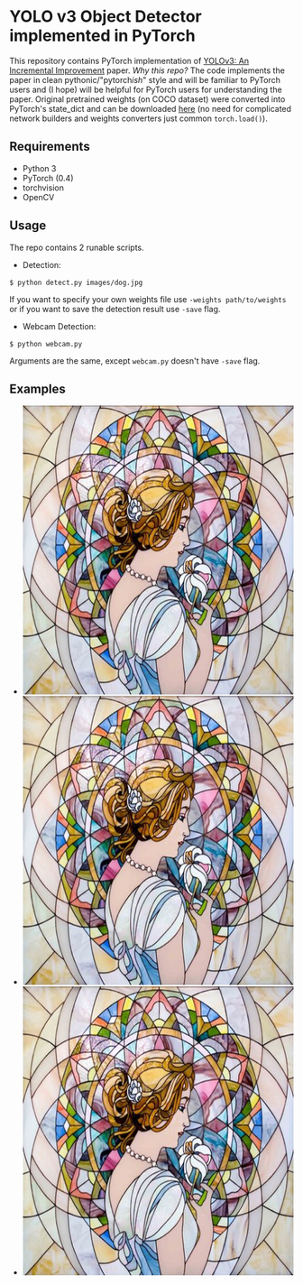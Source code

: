 # YOLO v3 Object Detector implemented in PyTorch
This repository contains PyTorch implementation of [YOLOv3: An Incremental Improvement](https://pjreddie.com/media/files/papers/YOLOv3.pdf) paper.
*Why this repo?* The code implements the paper in clean pythonic/"pytorch*ish*" style and will be familiar to PyTorch users and (I hope) will be helpful for PyTorch users for understanding the paper. Original pretrained weights (on COCO dataset) were converted into PyTorch's state_dict and can be downloaded [here]() (no need for complicated network builders and weights converters just common `torch.load()`).

## Requirements
- Python 3
- PyTorch (0.4)
- torchvision
- OpenCV



## Usage
The repo contains 2 runable scripts.
- Detection:
```
$ python detect.py images/dog.jpg
```
If you want to specify your own weights file use `-weights path/to/weights` or if you want to save the detection result use `-save` flag.

- Webcam Detection:
```
$ python webcam.py
```
Arguments are the same, except `webcam.py` doesn't have `-save` flag.

## Examples
- <img src="https://raw.githubusercontent.com/mmalotin/pytorch-fast-neural-style-mobilenetV2/master/images/mosaic.jpg" width="512" height="512">
- <img src="https://raw.githubusercontent.com/mmalotin/pytorch-fast-neural-style-mobilenetV2/master/images/mosaic.jpg" width="512" height="512">
- <img src="https://raw.githubusercontent.com/mmalotin/pytorch-fast-neural-style-mobilenetV2/master/images/mosaic.jpg" width="512" height="512">
